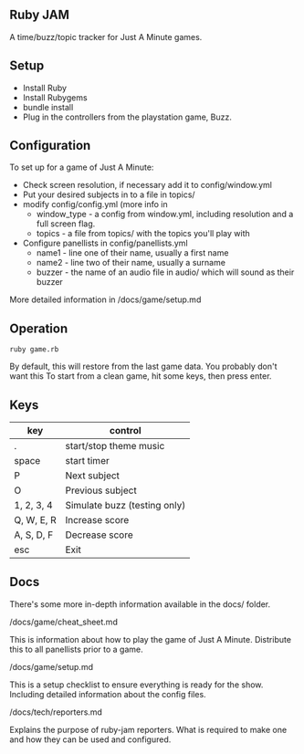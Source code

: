 Ruby JAM
--------

A time/buzz/topic tracker for Just A Minute games.

Setup
-----

* Install Ruby
* Install Rubygems
* bundle install
* Plug in the controllers from the playstation game, Buzz.

Configuration
-------------

To set up for a game of Just A Minute:

* Check screen resolution, if necessary add it to config/window.yml
* Put your desired subjects in to a file in topics/
* modify config/config.yml (more info in 
  * window\_type - a config from window.yml, including resolution and a full screen flag.
  * topics - a file from topics/ with the topics you'll play with 
* Configure panellists in config/panellists.yml
  * name1 - line one of their name, usually a first name
  * name2 - line two of their name, usually a surname
  * buzzer - the name of an audio file in audio/ which will sound as their buzzer
 
More detailed information in /docs/game/setup.md 
 
Operation
---------

`ruby game.rb`

By default, this will restore from the last game data.
You probably don't want this
To start from a clean game, hit some keys, then press enter.

Keys
----

|  key       | control          |
|------------|------------------|
|   .        | start/stop theme music |
| space      | start timer      |
|   P        | Next subject     |
|   O        | Previous subject |
| 1, 2, 3, 4 | Simulate buzz (testing only) |
| Q, W, E, R | Increase score   |
| A, S, D, F | Decrease score   |
| esc        | Exit             |

Docs
----

There's some more in-depth information available in the docs/ folder.

/docs/game/cheat_sheet.md

This is information about how to play the game of Just A Minute. Distribute this
to all panellists prior to a game. 

/docs/game/setup.md

This is a setup checklist to ensure everything is ready for the show.
Including detailed information about the config files.

/docs/tech/reporters.md

Explains the purpose of ruby-jam reporters. What is required to make one
and how they can be used and configured.